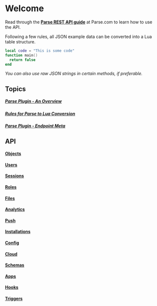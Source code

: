 <style>.codehilite{padding:10px;}</style>

# Welcome

Read through the [__Parse REST API guide__](https://www.parse.com/docs/rest/guide) at Parse.com to learn how to use the API.

Following a few rules, all JSON example data can be converted into a Lua table structure.

```lua
local code = "This is some code"
function main()
  return false
end
```

*You can also use raw JSON strings in certain methods, if preferable.*

## Topics

##### [Parse Plugin - An Overview](Overview.md)
##### [Rules for Parse to Lua Conversion](Parse2Lua.md)
##### [Parse Plugin - Endpoint Meta](Endpoints.md)

## API

#### [Objects](API_Objects.md)
#### [Users](API_Users.md)
#### [Sessions](API_Sessions.md)
#### [Roles](API_Roles.md)
#### [Files](API_Files.md)
#### [Analytics](API_Analytics.md)
#### [Push](API_Push.md)
#### [Installations](API_Installations.md)
#### [Config](API_Config.md)
#### [Cloud](API_Cloud.md)
#### [Schemas](API_Schemas.md)
#### [Apps](API_Apps.md)
#### [Hooks](API_Hooks.md)
#### [Triggers](API_Triggers.md)
